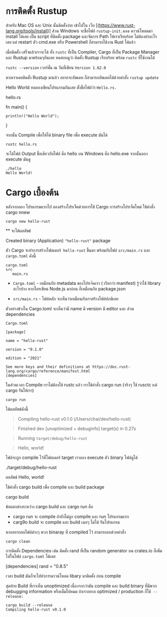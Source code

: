 # การติดตั้ง Rustup

สำหรับ Mac OS และ  Unix นั้นติดตั้งง่าย เข้าไปใน เว็บ [(https://www.rust-lang.org/tools/install)]
ส่วน Windows จะชื่อไฟล์ `rustup-init.exe` ดาวน์โหลดมา install ได้เลย เป็น script ที่ติดตั้ง package และจัดการ Path ให้เราเรียบร้อย ไม่ต้องทำอะไรเลย แค่ restart ตัว cmd.exe หรือ Powershell ก็สามารถใช้งาน Rust ได้แล้ว

เมื่อติดตั้ง เสร็จแล้วเราจะได้ ทั้ง `rustc` ที่เป็น Compiler, Cargo ที่เป็น Package Manager และ Rustup มาพร้อมๆกันเลย 
ทดสอบดูว่า ติดตั้ง Rustup เรียบร้อย พร้อม `rustc` ที่ใช้งานได้

`rustc --version`
เวอร์ชั่น ณ​ วันที่เขียน
`Version 1.62.0` 

หากเราเคยติดตั้ง Rustup มาแล้ว อยากจะอัพเดท ก็สามารถอัพเดทได้ด้วยคำสั่ง
`rustup update`

Hello World
ทดลองเขียนโปรแกรมกันเลย ตั้งชื่อไฟล์ว่า `Hello.rs.`

hello.rs

fn main() {

    println!("Hello World");

}

จากนั้น Compile เพื่อให้ได้ binary file เพื่อ execute มันได้

`rustc hello.rs`

จะได้ไฟล์ Output ชื่อเดียวกับไฟล์ คือ hello บน Windows คือ hello.exe จากนั้นลอง execute มันดู

```
./hello
Hello World!
```


# Cargo เบื้องต้น

หลังจากลอง โปรแกรมแรกไป ลองสร้างโปรเจ็คด้วยการใช้ Cargo 
การสร้างโปรเจ็คใหม่ ใช้คำสั่ง cargo nnew <NAME>

`cargo new hello-rust`

** จะได้ผลลัพธ์

Created binary (Application) `"hello-rust"` package

ตัว Cargo จะทำการสร้างโฟลเดอร์` hello-rust` ขึ้นมา พร้อมกับไฟล์ `src/main.rs` และ `cargo.toml` ดังนี้

```
cargo.toml
src
   main.rs
```


- `Cargo.toml` - เหมือนกับ metadata ของโปรเจ๊คเรา ( เรียกว่า manifest) รู้ว่าใช้ library อะไรบ้าง หากใครเขียน Node.js มาก่อน ก็เหมือนกับ package.json 

- `src/main.rs` - ไฟล์หลัก จะเห็นว่าเหมือนกับเราสร้างไฟล์ปกติเลย

ตัวอย่างข้างใน Cargo.toml จะเห็นว่ามี name มี version มี editor และ ส่วน dependencies

```
Cargo.toml

[package]

name = "hello-rust"

version = "0.1.0"

edition = "2021"
```
```
See more keys and their definitions at https://doc.rust-lang.org/cargo/reference/manifest.html
[dependencies]
```


ในส่วนเวลา Compile เราไม่ต้องใช้ rustc แล้ว เราใช้คำสั่ง cargo run (จริงๆ ใช้ rusctc แต่ cargo รันให้เรา)

`cargo run`

ได้ผลลัพธ์ดังนี้
> Compiling hello-rust v0.1.0 (/Users/chai/dev/hello-rust) 

> Finished dev [unoptimized + debuginfo] target(s) in 0.27s

>   Running `target/debug/hello-rust`

> Hello, world!

ไฟล์จะถูก compile ไว้ที่โฟลเดอร์ target เราลอง execute ตัว binary ไฟล์ดูได้

./target/debug/hello-rust

ผลลัพธ์
Hello, world!

ใช้คำสั่ง cargo build เพื่อ compile และ build package

cargo build

ข้อแตกต่างระหว่าง cargo build และ cargo run คือ

- cargo run จะ compile ถ้ายังไม่ถูก compile และ run โปรแกรมแรก
- carg9o build จะ compile และ build เฉยๆ ไม่ได้ รันโปรแกรม

หากอยากลบไฟล์ต่างๆ พวก binaray ที่ compiled ไว้ สามารถลบด้วยคำสั่ง

`cargo clean`

การติดตั้ง Dependencies เช่น ติดตั้ง rand ที่เป็น random generator บน crates.io ก็เพิ่มไปในไฟล์ `cargo.toml` ได้เลย

[dependencies]
rand = "0.8.5"

เวลา build มันก็จะไปทำการดาวน์โหลด libary มาติดตั้ง ก่อน compile

สุดท้าย Build ที่เราเห็น unoptimized เนื่องจากว่ามัน compile และ build binary ที่มีพวก debugging
information หรือเต็มไปหมด ถ้าเราอยาก optimized / production ก็ใช้` --release:`

```
cargo build --release
Compiling hello-rust v0.1.0 
```


















